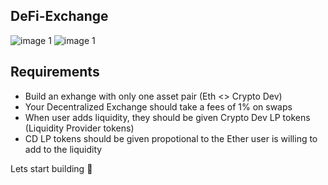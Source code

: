 ## DeFi-Exchange

![image 1](https://i.imgur.com/nvLT06K.png)
![image 1](https://i.imgur.com/uWJAYcZ_d.webp?maxwidth=1520&fidelity=grand)

## Requirements

- Build an exhange with only one asset pair (Eth <> Crypto Dev)
- Your Decentralized Exchange should take a fees of 1% on swaps
- When user adds liquidity, they should be given Crypto Dev LP tokens (Liquidity Provider tokens)
- CD LP tokens should be given propotional to the Ether user is willing to add to the liquidity

Lets start building 🚀
